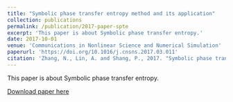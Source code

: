 ```yaml
---
title: "Symbolic phase transfer entropy method and its application"
collection: publications
permalink: /publication/2017-paper-spte
excerpt: 'This paper is about Symbolic phase transfer entropy.'
date: 2017-10-01
venue: 'Communications in Nonlinear Science and Numerical Simulation'
paperurl: 'https://doi.org/10.1016/j.cnsns.2017.03.011'
citation: 'Zhang, N., Lin, A. and Shang, P., 2017. "Symbolic phase transfer entropy method and its application." <i>Communications in Nonlinear Science and Numerical Simulation<i>, 51, pp.78-88.'
---
```

This paper is about Symbolic phase transfer entropy.

[Download paper here](http://ningningzhang-nina.github.io/files/spte.pdf)

